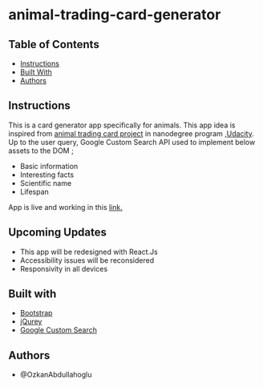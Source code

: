 # animal-trading-card-generator

## Table of Contents

* [Instructions](#instructions)
* [Built With](#built-with)
* [Authors](#authors)

## Instructions

This is a card generator app specifically for animals. This app idea is inspired from [animal trading card project](https://github.com/OzkanAbdullahoglu/animal-trading-card) in nanodegree program ,[Udacity](https://www.udacity.com/).
Up to the user query, Google Custom Search API used to implement below assets to the DOM ;

 * Basic information
 * Interesting facts
 * Scientific name
 * Lifespan

App is live and working in this [link.](https://ozkanabdullahoglu.github.io/animal-trading-card-generator/)

## Upcoming Updates

* This app will be redesigned with React.Js
* Accessibility issues will be reconsidered
* Responsivity in all devices

## Built with

* [Bootstrap](https://getbootstrap.com/docs/3.3/)
* [jQurey](https://jquery.com/)
* [Google Custom Search](https://developers.google.com/custom-search/)

## Authors

- @OzkanAbdullahoglu
